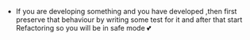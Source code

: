 - If you are developing something and you have developed ,then first preserve that behaviour by writing some test for it and after that start Refactoring so you will be in safe mode 💕
